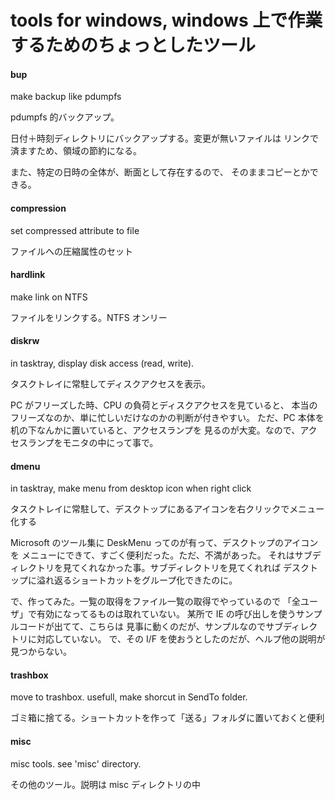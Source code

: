 # tools for windows, windows 上で作業するためのちょっとしたツール

#### bup
make backup like pdumpfs

pdumpfs 的バックアップ。

日付＋時刻ディレクトリにバックアップする。変更が無いファイルは
リンクで済ますため、領域の節約になる。

また、特定の日時の全体が、断面として存在するので、
そのままコピーとかできる。


#### compression
set compressed attribute to file

ファイルへの圧縮属性のセット


#### hardlink
make link on NTFS

ファイルをリンクする。NTFS オンリー


#### diskrw
in tasktray, display disk access (read, write).

タスクトレイに常駐してディスクアクセスを表示。

PC がフリーズした時、CPU の負荷とディスクアクセスを見ていると、
本当のフリーズなのか、単に忙しいだけなのかの判断が付きやすい。
ただ、PC 本体を机の下なんかに置いていると、アクセスランプを
見るのが大変。なので、アクセスランプをモニタの中にって事で。


#### dmenu
in tasktray, make menu from desktop icon when right click

タスクトレイに常駐して、デスクトップにあるアイコンを右クリックでメニュー化する

Microsoft のツール集に DeskMenu ってのが有って、デスクトップのアイコンを
メニューにできて、すごく便利だった。ただ、不満があった。
それはサブディレクトリを見てくれなかった事。サブディレクトリを見てくれれば
デスクトップに溢れ返るショートカットをグループ化できたのに。

で、作ってみた。一覧の取得をファイル一覧の取得でやっているので
「全ユーザ」で有効になってるものは取れていない。
某所で IE の呼び出しを使うサンプルコードが出てて、こちらは
見事に動くのだが、サンプルなのでサブディレクトリに対応していない。
で、その I/F を使おうとしたのだが、ヘルプ他の説明が見つからない。



####  trashbox
move to trashbox. usefull, make shorcut in SendTo folder.

ゴミ箱に捨てる。ショートカットを作って「送る」フォルダに置いておくと便利



####  misc
misc tools. see 'misc' directory.

その他のツール。説明は misc ディレクトリの中

